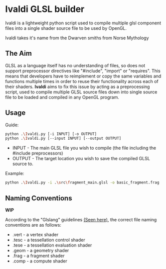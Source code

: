 # Ivaldi GLSL builder
Ivaldi is a lightweight python script used to compile multiple glsl component files into a single shader source file to be used by OpenGL.

Ivaldi takes it's name from the Dwarven smiths from Norse Mythology

## The Aim
GLSL as a language itself has no understanding of files, so does not support preprocessor directives like "#include", "import" or "requires". This means that developers have to reimplement or copy the same variables and functions multiple times in order to reuse their functionality across each of their shaders. **Ivaldi** aims to fix this issue by acting as a preprocessing script, used to compile multiple GLSL source files down into single source file to be loaded and compiled in any OpenGL program.

## Usage
Guide:
```bash
python .\Ivaldi.py [-i INPUT] [-o OUTPUT]
python .\Ivaldi.py [--input INPUT] [--output OUTPUT]
```
* INPUT   - The main GLSL file you wish to compile (the file including the #include preprocessors)
* OUTPUT  - The target location you wish to save the compiled GLSL source to.

Example:
```bash
python .\Ivaldi.py -i .\src\fragment_main.glsl -o basic_fragment.frag
```

## Naming Conventions
**WIP**

According to the "Glslang" guidelines [(Seen here)](https://www.khronos.org/opengles/sdk/tools/Reference-Compiler/), the correct file naming conventions are as follows:
* .vert - a vertex shader
* .tesc - a tessellation control shader
* .tese - a tessellation evaluation shader
* .geom - a geometry shader
* .frag - a fragment shader
* .comp - a compute shader
